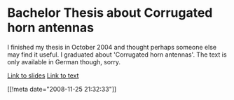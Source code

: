 # Bachelor Thesis about Corrugated horn antennas

I finished my thesis in October 2004 and thought perhaps someone else may find it useful. 
I graduated about 'Corrugated horn antennas'. The text is only available in German though, sorry.

[Link to slides](/academia/studienarbeit_corrugated_horn_antennas_slides.pdf)
[Link to text](/academia/studienarbeit_corrugated_horn_antennas.pdf)

[[!meta date="2008-11-25 21:32:33"]]
